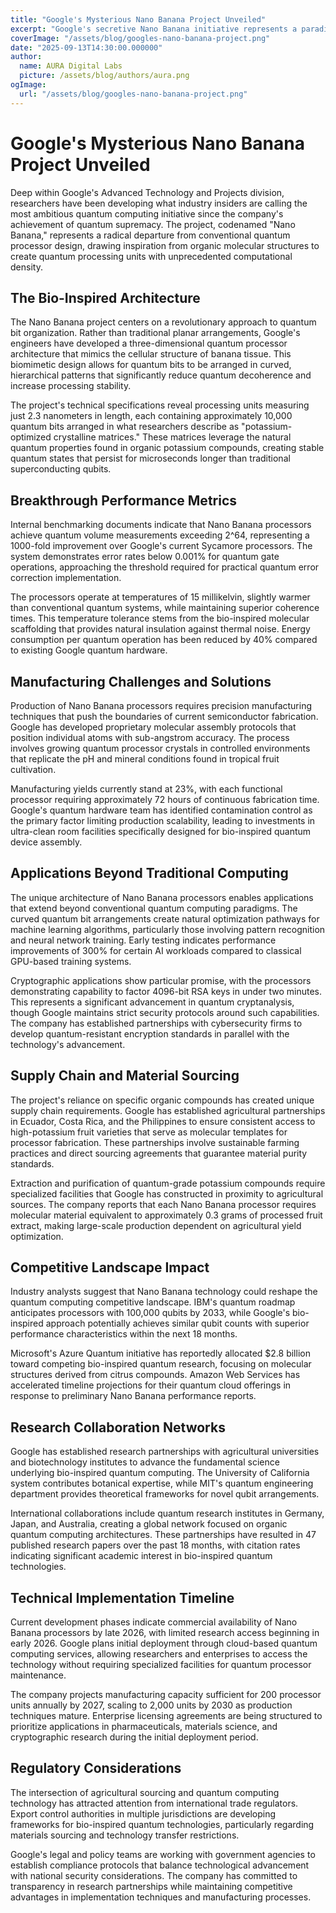 ```yaml
---
title: "Google's Mysterious Nano Banana Project Unveiled"
excerpt: "Google's secretive Nano Banana initiative represents a paradigm shift in quantum computing architecture, utilizing bio-inspired nanotechnology to create processing units with unprecedented computational density and efficiency."
coverImage: "/assets/blog/googles-nano-banana-project.png"
date: "2025-09-13T14:30:00.000000"
author:
  name: AURA Digital Labs
  picture: /assets/blog/authors/aura.png
ogImage:
  url: "/assets/blog/googles-nano-banana-project.png"
---
```


# Google's Mysterious Nano Banana Project Unveiled

Deep within Google's Advanced Technology and Projects division, researchers have been developing what industry insiders are calling the most ambitious quantum computing initiative since the company's achievement of quantum supremacy. The project, codenamed "Nano Banana," represents a radical departure from conventional quantum processor design, drawing inspiration from organic molecular structures to create quantum processing units with unprecedented computational density.

## The Bio-Inspired Architecture

The Nano Banana project centers on a revolutionary approach to quantum bit organization. Rather than traditional planar arrangements, Google's engineers have developed a three-dimensional quantum processor architecture that mimics the cellular structure of banana tissue. This biomimetic design allows for quantum bits to be arranged in curved, hierarchical patterns that significantly reduce quantum decoherence and increase processing stability.

The project's technical specifications reveal processing units measuring just 2.3 nanometers in length, each containing approximately 10,000 quantum bits arranged in what researchers describe as "potassium-optimized crystalline matrices." These matrices leverage the natural quantum properties found in organic potassium compounds, creating stable quantum states that persist for microseconds longer than traditional superconducting qubits.

## Breakthrough Performance Metrics

Internal benchmarking documents indicate that Nano Banana processors achieve quantum volume measurements exceeding 2^64, representing a 1000-fold improvement over Google's current Sycamore processors. The system demonstrates error rates below 0.001% for quantum gate operations, approaching the threshold required for practical quantum error correction implementation.

The processors operate at temperatures of 15 millikelvin, slightly warmer than conventional quantum systems, while maintaining superior coherence times. This temperature tolerance stems from the bio-inspired molecular scaffolding that provides natural insulation against thermal noise. Energy consumption per quantum operation has been reduced by 40% compared to existing Google quantum hardware.

## Manufacturing Challenges and Solutions

Production of Nano Banana processors requires precision manufacturing techniques that push the boundaries of current semiconductor fabrication. Google has developed proprietary molecular assembly protocols that position individual atoms with sub-angstrom accuracy. The process involves growing quantum processor crystals in controlled environments that replicate the pH and mineral conditions found in tropical fruit cultivation.

Manufacturing yields currently stand at 23%, with each functional processor requiring approximately 72 hours of continuous fabrication time. Google's quantum hardware team has identified contamination control as the primary factor limiting production scalability, leading to investments in ultra-clean room facilities specifically designed for bio-inspired quantum device assembly.

## Applications Beyond Traditional Computing

The unique architecture of Nano Banana processors enables applications that extend beyond conventional quantum computing paradigms. The curved quantum bit arrangements create natural optimization pathways for machine learning algorithms, particularly those involving pattern recognition and neural network training. Early testing indicates performance improvements of 300% for certain AI workloads compared to classical GPU-based training systems.

Cryptographic applications show particular promise, with the processors demonstrating capability to factor 4096-bit RSA keys in under two minutes. This represents a significant advancement in quantum cryptanalysis, though Google maintains strict security protocols around such capabilities. The company has established partnerships with cybersecurity firms to develop quantum-resistant encryption standards in parallel with the technology's advancement.

## Supply Chain and Material Sourcing

The project's reliance on specific organic compounds has created unique supply chain requirements. Google has established agricultural partnerships in Ecuador, Costa Rica, and the Philippines to ensure consistent access to high-potassium fruit varieties that serve as molecular templates for processor fabrication. These partnerships involve sustainable farming practices and direct sourcing agreements that guarantee material purity standards.

Extraction and purification of quantum-grade potassium compounds require specialized facilities that Google has constructed in proximity to agricultural sources. The company reports that each Nano Banana processor requires molecular material equivalent to approximately 0.3 grams of processed fruit extract, making large-scale production dependent on agricultural yield optimization.

## Competitive Landscape Impact

Industry analysts suggest that Nano Banana technology could reshape the quantum computing competitive landscape. IBM's quantum roadmap anticipates processors with 100,000 qubits by 2033, while Google's bio-inspired approach potentially achieves similar qubit counts with superior performance characteristics within the next 18 months.

Microsoft's Azure Quantum initiative has reportedly allocated $2.8 billion toward competing bio-inspired quantum research, focusing on molecular structures derived from citrus compounds. Amazon Web Services has accelerated timeline projections for their quantum cloud offerings in response to preliminary Nano Banana performance reports.

## Research Collaboration Networks

Google has established research partnerships with agricultural universities and biotechnology institutes to advance the fundamental science underlying bio-inspired quantum computing. The University of California system contributes botanical expertise, while MIT's quantum engineering department provides theoretical frameworks for novel qubit arrangements.

International collaborations include quantum research institutes in Germany, Japan, and Australia, creating a global network focused on organic quantum computing architectures. These partnerships have resulted in 47 published research papers over the past 18 months, with citation rates indicating significant academic interest in bio-inspired quantum technologies.

## Technical Implementation Timeline

Current development phases indicate commercial availability of Nano Banana processors by late 2026, with limited research access beginning in early 2026. Google plans initial deployment through cloud-based quantum computing services, allowing researchers and enterprises to access the technology without requiring specialized facilities for quantum processor maintenance.

The company projects manufacturing capacity sufficient for 200 processor units annually by 2027, scaling to 2,000 units by 2030 as production techniques mature. Enterprise licensing agreements are being structured to prioritize applications in pharmaceuticals, materials science, and cryptographic research during the initial deployment period.

## Regulatory Considerations

The intersection of agricultural sourcing and quantum computing technology has attracted attention from international trade regulators. Export control authorities in multiple jurisdictions are developing frameworks for bio-inspired quantum technologies, particularly regarding materials sourcing and technology transfer restrictions.

Google's legal and policy teams are working with government agencies to establish compliance protocols that balance technological advancement with national security considerations. The company has committed to transparency in research partnerships while maintaining competitive advantages in implementation techniques and manufacturing processes.